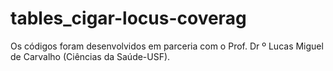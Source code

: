 # tables_cigar-locus-coverag
Os códigos foram desenvolvidos em parceria com o Prof. Dr º Lucas Miguel de Carvalho (Ciências da Saúde-USF).
